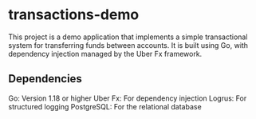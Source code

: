 # transactions-demo

This project is a demo application that implements a simple transactional system for transferring funds between accounts. 
It is built using Go, with dependency injection managed by the Uber Fx framework.

## Dependencies
Go: Version 1.18 or higher
Uber Fx: For dependency injection
Logrus: For structured logging
PostgreSQL: For the relational database
